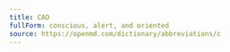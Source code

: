 ```yaml
---
title: CAO
fullForm: conscious, alert, and oriented
source: https://openmd.com/dictionary/abbreviations/c
---
```

